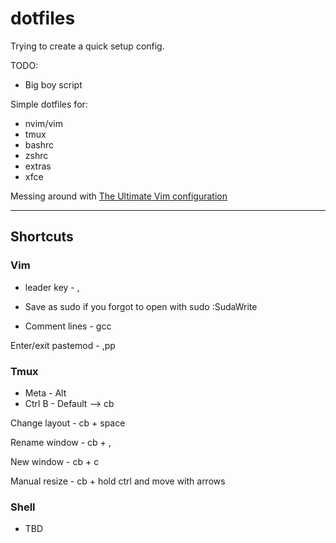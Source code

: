 # dotfiles

Trying to create a quick setup config.

TODO:
- Big boy script

Simple dotfiles for:
- nvim/vim
- tmux
- bashrc
- zshrc
- extras
- xfce 


Messing around with [The Ultimate Vim configuration](https://github.com/amix/vimrc)

---

## Shortcuts

### Vim
- leader key - , 

- Save as sudo if you forgot to open with sudo :SudaWrite

- Comment lines - gcc

Enter/exit pastemod - ,pp 

### Tmux
* Meta - Alt
* Ctrl B - Default  --> cb

Change layout - cb + space

Rename window - cb + ,

New window - cb + c

Manual resize - cb + hold ctrl and move with arrows


### Shell
* TBD
